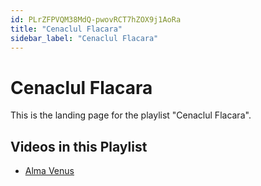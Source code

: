```yaml
---
id: PLrZFPVQM38MdQ-pwovRCT7hZOX9j1AoRa
title: "Cenaclul Flacara"
sidebar_label: "Cenaclul Flacara"
---
```


# Cenaclul Flacara

This is the landing page for the playlist "Cenaclul Flacara".

## Videos in this Playlist

- [Alma Venus](/agape/cenaclul-flacara/ZG_tNF21Bto)

